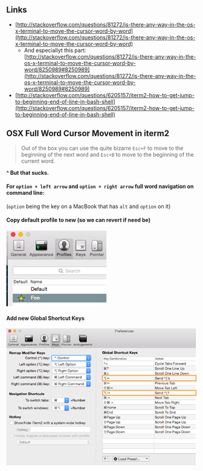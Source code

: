 ## Links

* [http://stackoverflow.com/questions/81272/is-there-any-way-in-the-os-x-terminal-to-move-the-cursor-word-by-word](http://stackoverflow.com/questions/81272/is-there-any-way-in-the-os-x-terminal-to-move-the-cursor-word-by-word)
  * And especiallyt this part: [http://stackoverflow.com/questions/81272/is-there-any-way-in-the-os-x-terminal-to-move-the-cursor-word-by-word/8250989#8250989](http://stackoverflow.com/questions/81272/is-there-any-way-in-the-os-x-terminal-to-move-the-cursor-word-by-word/8250989#8250989)
* [http://stackoverflow.com/questions/6205157/iterm2-how-to-get-jump-to-beginning-end-of-line-in-bash-shell](http://stackoverflow.com/questions/6205157/iterm2-how-to-get-jump-to-beginning-end-of-line-in-bash-shell)

## OSX Full Word Cursor Movement in iterm2

> Out of the box you can use the quite bizarre `Esc+F` to move to the beginning of the next word and `Esc+B` to move to the beginning of the current word.

**^ But that sucks.**

#### For `option + left arrow` and `option + right arrow` full word navigation on command line:

(`option` being the key on a MacBook that has `alt` and `option` on it)

#### Copy default profile to new (so we can revert if need be)

![Create New Profile](images/iterm2-profile.png)

#### Add new Global Shortcut Keys

![iterm2 Prefs Keys](images/iterm_prefs.png)
